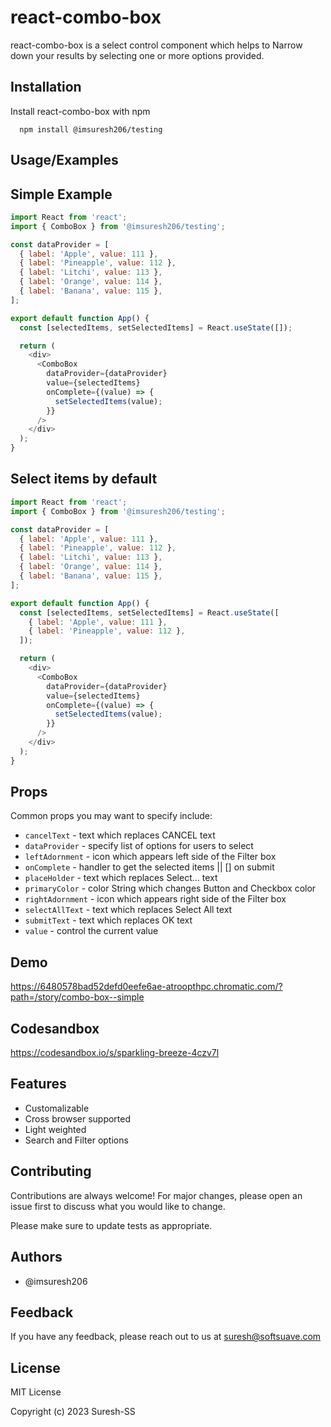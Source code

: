 # react-combo-box

react-combo-box is a select control component which helps to Narrow down your results by selecting one or more options provided.

## Installation

Install react-combo-box with npm

```npm
  npm install @imsuresh206/testing
```

## Usage/Examples

## Simple Example

```javascript
import React from 'react';
import { ComboBox } from '@imsuresh206/testing';

const dataProvider = [
  { label: 'Apple', value: 111 },
  { label: 'Pineapple', value: 112 },
  { label: 'Litchi', value: 113 },
  { label: 'Orange', value: 114 },
  { label: 'Banana', value: 115 },
];

export default function App() {
  const [selectedItems, setSelectedItems] = React.useState([]);

  return (
    <div>
      <ComboBox
        dataProvider={dataProvider}
        value={selectedItems}
        onComplete={(value) => {
          setSelectedItems(value);
        }}
      />
    </div>
  );
}
```

## Select items by default

```javascript
import React from 'react';
import { ComboBox } from '@imsuresh206/testing';

const dataProvider = [
  { label: 'Apple', value: 111 },
  { label: 'Pineapple', value: 112 },
  { label: 'Litchi', value: 113 },
  { label: 'Orange', value: 114 },
  { label: 'Banana', value: 115 },
];

export default function App() {
  const [selectedItems, setSelectedItems] = React.useState([
    { label: 'Apple', value: 111 },
    { label: 'Pineapple', value: 112 },
  ]);

  return (
    <div>
      <ComboBox
        dataProvider={dataProvider}
        value={selectedItems}
        onComplete={(value) => {
          setSelectedItems(value);
        }}
      />
    </div>
  );
}
```

## Props

Common props you may want to specify include:

- `cancelText` - text which replaces CANCEL text
- `dataProvider` - specify list of options for users to select
- `leftAdornment` - icon which appears left side of the Filter box
- `onComplete` - handler to get the selected items || [] on submit
- `placeHolder` - text which replaces Select... text
- `primaryColor` - color String which changes Button and Checkbox color
- `rightAdornment` - icon which appears right side of the Filter box
- `selectAllText` - text which replaces Select All text
- `submitText` - text which replaces OK text
- `value` - control the current value

## Demo

https://6480578bad52defd0eefe6ae-atroopthpc.chromatic.com/?path=/story/combo-box--simple

## Codesandbox

https://codesandbox.io/s/sparkling-breeze-4czv7l

## Features

- Customalizable
- Cross browser supported
- Light weighted
- Search and Filter options

## Contributing

Contributions are always welcome! For major changes, please open an issue first
to discuss what you would like to change.

Please make sure to update tests as appropriate.

## Authors

- @imsuresh206

## Feedback

If you have any feedback, please reach out to us at suresh@softsuave.com

## License
MIT License

Copyright (c) 2023 Suresh-SS
